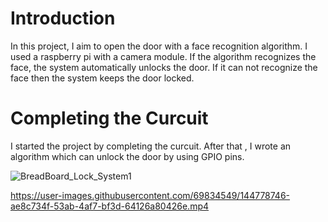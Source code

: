 # Introduction

In this project, I aim to open the door with a face recognition algorithm. I used a raspberry pi with a camera module. If the algorithm recognizes the face, the system automatically unlocks the door. If it can not recognize the face then the system keeps the door locked.

#  Completing the Curcuit

I started the project by completing the curcuit. After that , I wrote an algorithm which can unlock the door by using GPIO pins.

![BreadBoard_Lock_System1](https://user-images.githubusercontent.com/69834549/144778004-46528086-7e68-4e47-9d0e-a3f34e72e90d.png)


https://user-images.githubusercontent.com/69834549/144778746-ae8c734f-53ab-4af7-bf3d-64126a80426e.mp4


